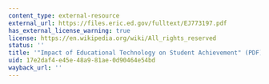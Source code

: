 ```yaml
---
content_type: external-resource
external_url: https://files.eric.ed.gov/fulltext/EJ773197.pdf
has_external_license_warning: true
license: https://en.wikipedia.org/wiki/All_rights_reserved
status: ''
title: '"Impact of Educational Technology on Student Achievement" (PDF).'
uid: 17e2daf4-e45e-48a9-81ae-0d90464e54bd
wayback_url: ''
---
```

